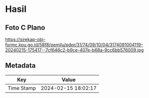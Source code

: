 # Hasil

## Foto C Plano

https://sirekap-obj-formc.kpu.go.id/58f8/pemilu/pdpr/31/74/09/10/04/3174091004119-20240215-175417--7cf646c2-b9ce-407e-b68a-9cc6bb576009.jpg


## Metadata

| Key        | Value               |
| ---------- | ------------------- |
| Time Stamp | 2024-02-15 18:02:17 |



